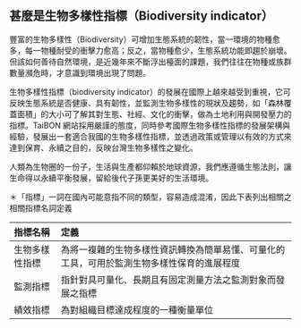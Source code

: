 
## 甚麼是生物多樣性指標（Biodiversity indicator）

豐富的生物多樣性（Biodiversity）可增加生態系統的韌性，當一環境的物種愈多，每一物種耐受的衝擊力愈高；反之，當物種愈少，生態系統功能即趨於崩壞。但該如何善待自然環境，是近幾年來不斷浮出檯面的課題，我們往往在物種或族群數量瀕危時，才意識到環境出現了問題。

生物多樣性指標（biodiversity indicator）的發展在國際上越來越受到重視，它可反映生態系統是否健康、具有韌性，並監測生物多樣性的現狀及趨勢，如「森林覆蓋面積」的大小可了解其對生態、社經、文化的衝擊，做為土地利用與開發壓力的指標。TaiBON 網站採用嚴謹的態度，同時參考國際生物多樣性指標的發展架構與經驗，發展出一套適合我國的生物多樣性指標，並透過政策或管理以有效的方式來達到保育、永續之目的，反映台灣生物多樣性之變化。

人類為生物圈的一份子，生活與生產都仰賴於地球資源，我們應遵循生態法則，讓生命得以永續平衡發展，留給後代子孫更美好的生活環境。

＊「指標」一詞在國內可能意指不同的類型，容易造成混淆，因此下表列出相關之相關指標名詞定義

| 指標名稱          | 定義                                                                                          |
| :---------------- |:-------------------------------------------------------------------------------------------   |
| 生物多樣性指標    |  為將一複雜的生物多樣性資訊轉換為簡單易懂、可量化的工具，可用於監測生物多樣性保育的進展程度   |
| 監測指標          |  指針對具可量化、長期且有固定測量方法之監測對象而發展之指標                                   |
| 績效指標          |  為對組織目標達成程度的一種衡量單位                                                           |



